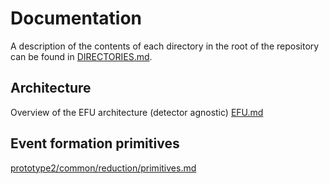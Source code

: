 # Documentation

A description of the contents of each directory in the root of the repository can be found in [DIRECTORIES.md](DIRECTORIES.md).

## Architecture
Overview of the EFU architecture (detector agnostic)
[EFU.md](EFU.md)


## Event formation primitives
[prototype2/common/reduction/primitives.md](../prototype2/common/reduction/primitives.md)
